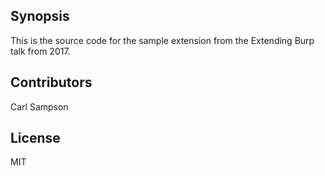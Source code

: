 ## Synopsis

This is the source code for the sample extension from the Extending Burp talk from 2017.

## Contributors

Carl Sampson

## License

MIT
